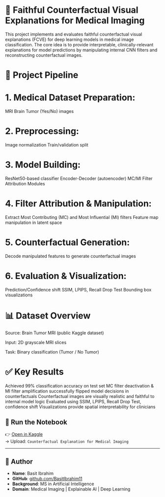
# 🧠 **Faithful Counterfactual Visual Explanations for Medical Imaging**
This project implements and evaluates faithful counterfactual visual explanations (FCVE) for deep learning models in medical image classification. The core idea is to provide interpretable, clinically-relevant explanations for model predictions by manipulating internal CNN filters and reconstructing counterfactual images.

# 📁 **Project Pipeline**
# **1. Medical Dataset Preparation:**
MRI Brain Tumor (Yes/No) images
# **2. Preprocessing:**
Image normalization
Train/validation split
# **3. Model Building:**
ResNet50-based classifier
Encoder-Decoder (autoencoder)
MC/MI Filter Attribution Modules
# **4. Filter Attribution & Manipulation:**
Extract Most Contributing (MC) and Most Influential (MI) filters
Feature map manipulation in latent space
# **5. Counterfactual Generation:**
Decode manipulated features to generate counterfactual images
# **6. Evaluation & Visualization:**
Prediction/Confidence shift
SSIM, LPIPS, Recall Drop Test
Bounding box visualizations

# 📊 **Dataset Overview**
Source: Brain Tumor MRI (public Kaggle dataset)

Input: 2D grayscale MRI slices

Task: Binary classification (Tumor / No Tumor)

# ✅ **Key Results**
Achieved 99% classification accuracy on test set
MC filter deactivation & MI filter amplification successfully flipped model decisions in counterfactuals
Counterfactual images are visually realistic and faithful to internal model logic
Evaluated using SSIM, LPIPS, Recall Drop Test, confidence shift
Visualizations provide spatial interpretability for clinicians

## 🚀 Run the Notebook

👉 [Open in Kaggle](https://www.kaggle.com/)  
→ Upload: `Counterfactual Explanation for Medical Imaging`

---

## 👤 Author

- **Name**: Basit Ibrahim  
- **GitHub**: [github.com/BasitIbrahim11](https://github.com/BasitIbrahim11)  
- **Background**: MS in Artificial Intelligence  
- **Domain**: Medical Imaging | Explainable AI | Deep Learning
